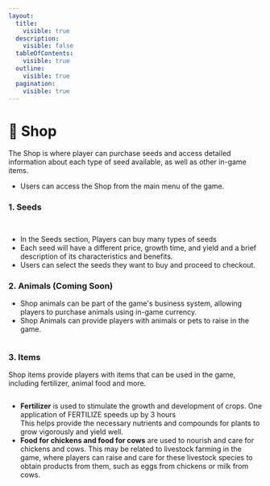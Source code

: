 ```yaml
---
layout:
  title:
    visible: true
  description:
    visible: false
  tableOfContents:
    visible: true
  outline:
    visible: true
  pagination:
    visible: true
---
```


# 🛒 Shop

The Shop is where player can purchase seeds and access detailed information about each type of seed available, as well as other in-game items.

* Users can access the Shop from the main menu of the game.

### 1. Seeds <a href="#id-1.-seeds" id="id-1.-seeds"></a>

<figure><img src="https://fiwallets-organization.gitbook.io/~gitbook/image?url=https%3A%2F%2Fcontent.gitbook.com%2Fcontent%2Fy39LOQQezVvERXFqNDkL%2Fblobs%2FKp5MmVB3Qpe2JRCG0Cn8%2Fshoppng.png&#x26;width=768&#x26;dpr=4&#x26;quality=100&#x26;sign=109226a0ff52ea6b425e48ec88f350c8194a48ba2c1c63a7b650f462ae448810" alt=""><figcaption></figcaption></figure>

<figure><img src="https://fiwallets-organization.gitbook.io/~gitbook/image?url=https%3A%2F%2Fcontent.gitbook.com%2Fcontent%2Fy39LOQQezVvERXFqNDkL%2Fblobs%2FcVdgJ7JnGF4eggdDWApl%2Fdetailseedpng.png&#x26;width=768&#x26;dpr=4&#x26;quality=100&#x26;sign=df97070da4679a4a345687f3a929b2ce12c2164e025f8cbf237c4daf0bc275c9" alt=""><figcaption></figcaption></figure>

* In the Seeds section, Players can buy many types of seeds
* Each seed will have a different price, growth time, and yield and a brief description of its characteristics and benefits.
* Users can select the seeds they want to buy and proceed to checkout.

### 2. Animals (Coming Soon) <a href="#id-2.-animals-coming-soon" id="id-2.-animals-coming-soon"></a>

* Shop animals can be part of the game's business system, allowing players to purchase animals using in-game currency.
* Shop Animals can provide players with animals or pets to raise in the game.

<figure><img src="https://fiwallets-organization.gitbook.io/~gitbook/image?url=https%3A%2F%2Fcontent.gitbook.com%2Fcontent%2Fy39LOQQezVvERXFqNDkL%2Fblobs%2FzXGTZjeQcamwck6utD43%2Fshop.png&#x26;width=768&#x26;dpr=4&#x26;quality=100&#x26;sign=1458589a827dc828a277208352f2db4013311019033522cbd35097f7fee4d524" alt=""><figcaption></figcaption></figure>

### 3. Items <a href="#id-3.-items" id="id-3.-items"></a>

Shop items provide players with items that can be used in the game, including fertilizer, animal food and more.

<figure><img src="https://fiwallets-organization.gitbook.io/~gitbook/image?url=https%3A%2F%2Fcontent.gitbook.com%2Fcontent%2Fy39LOQQezVvERXFqNDkL%2Fblobs%2FIMUIRs8dx7n2NZtdckVh%2Fitems.png&#x26;width=768&#x26;dpr=4&#x26;quality=100&#x26;sign=8fd9cfc4a2234c6f54e8d606499e76feb19d41a04dd784f152ab946501020217" alt=""><figcaption></figcaption></figure>

* **Fertilizer** is used to stimulate the growth and development of crops. One application of FERTILIZE speeds up by 3 hours\
  This helps provide the necessary nutrients and compounds for plants to grow vigorously and yield well.
* **Food for chickens and food for cows** are used to nourish and care for chickens and cows. This may be related to livestock farming in the game, where players can raise and care for these livestock species to obtain products from them, such as eggs from chickens or milk from cows.
